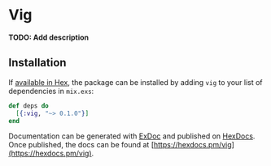 # Vig

**TODO: Add description**

## Installation

If [available in Hex](https://hex.pm/docs/publish), the package can be installed
by adding `vig` to your list of dependencies in `mix.exs`:

```elixir
def deps do
  [{:vig, "~> 0.1.0"}]
end
```

Documentation can be generated with [ExDoc](https://github.com/elixir-lang/ex_doc)
and published on [HexDocs](https://hexdocs.pm). Once published, the docs can
be found at [https://hexdocs.pm/vig](https://hexdocs.pm/vig).

